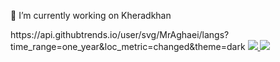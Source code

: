 

<!--
**MrAghaei/MrAghaei** is a ✨ _special_ ✨ repository because its `README.md` (this file) appears on your GitHub profile.

Here are some ideas to get you started:

- 🔭 I’m currently working on ...
- 🌱 I’m currently learning ...
- 👯 I’m looking to collaborate on ...
- 🤔 I’m looking for help with ...
- 💬 Ask me about ...
- 📫 How to reach me: ...
- 😄 Pronouns: ...
- ⚡ Fun fact: ...
-->
<p>🔭 I’m currently working on Kheradkhan</p>
https://api.githubtrends.io/user/svg/MrAghaei/langs?time_range=one_year&loc_metric=changed&theme=dark
<a href="https://www.instagram.com/mammad.aghaei/?igsh=MWJxejFqcW1yNGFqYw%3D%3D">
    <img src="https://img.shields.io/badge/Instagram-E4405F?style=for-the-badge&logo=instagram&logoColor=white" />
</a>
<a href="https://t.me/Mamad_Aghaei">
    <img src="https://img.shields.io/badge/Telegram-2CA5E0?style=for-the-badge&logo=telegram&logoColor=white" />
</a>

<!-- <a href="https://app.daily.dev/mamadaghaei"><img src="https://github.com/MrAghaei/MrAghaei/blob/main/devcard.svg" width="300" alt="Mamad Aghaei's Dev Card"/></a> -->

